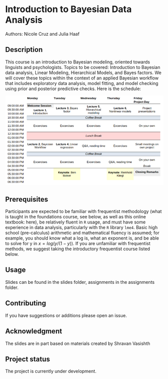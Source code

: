 # Introduction to Bayesian Data Analysis

Authors: Nicole Cruz and Julia Haaf

## Description
This course is an introduction to Bayesian modeling, oriented towards linguists and psychologists. Topics to be covered: Introduction to Bayesian data analysis, Linear Modeling, Hierarchical Models, and Bayes factors. We will cover these topics within the context of an applied Bayesian workflow that includes exploratory data analysis, model fitting, and model checking using prior and posterior predictive checks. Here is the schedule:

![schedule](schedule.png)

## Prerequisites
Participants are expected to be familiar with frequentist methodology (what is taught in the foundations course, see below, as well as this online textbook: here), be relatively fluent in `R` usage, and must have some experience in data analysis, particularly with the `R` library `lme4`. Basic high school (pre-calculus) arithmetic and mathematical fluency is assumed; for example, you should know what a log is, what an exponent is, and be able to solve for y in $x=log(y/(1-y))$. If you are unfamiliar with frequentist methods, we suggest taking the introductory frequentist course listed below. 

## Usage
Slides can be found in the slides folder, assignments in the assignments folder.

## Contributing
If you have suggestions or additions please open an issue.

## Acknowledgment
The slides are in part based on materials created by Shravan Vasishth

## Project status
The project is currently under development.